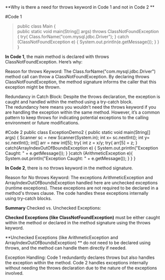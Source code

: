 **Why is there a need for throws keyword in Code 1 and not in Code 2 **

#Code 1
>public class Main { <br>
>    public static void main(String[] args) throws ClassNotFoundException {
>        try{
>           Class.forName("com.mysql.jdbc.Driver");
>        } catch (ClassNotFoundException e) {
>           System.out.println(e.getMessage());
>        }
>    }
>}

**In Code 1**, the main method is declared with throws ClassNotFoundException. Here’s why:

Reason for throws Keyword: The Class.forName("com.mysql.jdbc.Driver") method call can throw a ClassNotFoundException. 
By declaring throws ClassNotFoundException, the method signature informs the caller that this exception might be thrown.

Redundancy in Catch Block: Despite the throws declaration, the exception is caught and handled within the method using a try-catch block. \
The redundancy here means you wouldn’t need the throws keyword if you are handling the exception within the same method. However, it’s a common pattern to keep throws for indicating potential exceptions to the calling environment or future modifications.


#Code 2
public class ExceptionDemo2 {
    public static void main(String[] args) {
        Scanner sc = new Scanner(System.in);
        int x= sc.nextInt();
        int y= sc.nextInt();
        int[] arr = new int[5];
        try{
            int z = x/y;
            try{
                arr[5] = z;
            } catch(ArrayIndexOutOfBoundsException e) {
                System.out.println("Exception Caught: " + e.getMessage());
            }
        }catch (ArithmeticException e){
            System.out.println("Exception Caught: " + e.getMessage());
        }
    }
}

**In Code 2**, there is no throws keyword in the method signature.

Reason for No throws Keyword: The exceptions ArithmeticException and ArrayIndexOutOfBoundsException handled here are unchecked exceptions (runtime exceptions). 
These exceptions are not required to be declared in a method's throws clause. 
The code handles these exceptions internally using try-catch blocks.


**Summary**
Checked vs. Unchecked Exceptions:

**Checked Exceptions (like ClassNotFoundException)**
must be either caught within the method or declared in the method signature using the throws keyword.

**Unchecked Exceptions (like ArithmeticException and ArrayIndexOutOfBoundsException) **
do not need to be declared using throws, and the method can handle them directly if needed.

Exception Handling: 
Code 1 redundantly declares throws but also handles the exception within the method. 
Code 2 handles exceptions internally without needing the throws declaration due to the nature of the exceptions involved.
